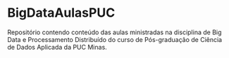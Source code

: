 # BigDataAulasPUC

Repositório contendo conteúdo das aulas ministradas na disciplina de Big Data e Processamento Distribuído do curso de Pós-graduação de Ciência de Dados Aplicada da PUC Minas.
